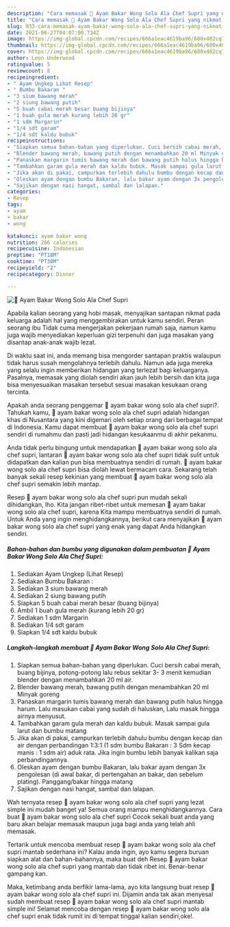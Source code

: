 ```yaml
---
description: "Cara memasak 🍗 Ayam Bakar Wong Solo Ala Chef Supri yang nikmat Untuk Jualan"
title: "Cara memasak 🍗 Ayam Bakar Wong Solo Ala Chef Supri yang nikmat Untuk Jualan"
slug: 933-cara-memasak-ayam-bakar-wong-solo-ala-chef-supri-yang-nikmat-untuk-jualan
date: 2021-06-27T04:07:00.734Z
image: https://img-global.cpcdn.com/recipes/666a1eac4619ba96/680x482cq70/🍗-ayam-bakar-wong-solo-ala-chef-supri-foto-resep-utama.jpg
thumbnail: https://img-global.cpcdn.com/recipes/666a1eac4619ba96/680x482cq70/🍗-ayam-bakar-wong-solo-ala-chef-supri-foto-resep-utama.jpg
cover: https://img-global.cpcdn.com/recipes/666a1eac4619ba96/680x482cq70/🍗-ayam-bakar-wong-solo-ala-chef-supri-foto-resep-utama.jpg
author: Leon Underwood
ratingvalue: 5
reviewcount: 8
recipeingredient:
- " Ayam Ungkep Lihat Resep"
- " Bumbu Bakaran "
- "3 sium bawang merah"
- "2 siung bawang putih"
- "5 buah cabai merah besar buang bijinya"
- "1 buah gula merah kurang lebih 20 gr"
- "1 sdm Margarin"
- "1/4 sdt garam"
- "1/4 sdt kaldu bubuk"
recipeinstructions:
- "Siapkan semua bahan-bahan yang diperlukan. Cuci bersih cabai merah, buang bijinya, potong-potong lalu rebus sekitar 3- 3 menit kemudian blender dengan menambahkan 20 ml air."
- "Blender bawang merah, bawang putih dengan menambahkan 20 ml Minyak goreng"
- "Panaskan margarin tumis bawang merah dan bawang putih halus hingga harum. Lalu masukan cabai yang sudah di haluskan, Lalu masak hingga airnya menyusut."
- "Tambahkan garam gula merah dan kaldu bubuk. Masak sampai gula larut dan bumbu matang"
- "Jika akan di pakai, campurkan terlebih dahulu bumbu dengan kecap dan air dengan perbandingan 1:3:1 (1 sdm bumbu Bakaran : 3 Sdm kecap manis : 1 sdm air) aduk rata. Jika ingin bumbu lebih banyak kalikan saja perbandingannya."
- "Oleskan ayam dengan bumbu Bakaran, lalu bakar ayam dengan 3x pengolesan (di awal bakar, di pertengahan an bakar, dan sebelum plating). Panggang/bakar hingga matang"
- "Sajikan dengan nasi hangat, sambal dan lalapan."
categories:
- Resep
tags:
- ayam
- bakar
- wong

katakunci: ayam bakar wong 
nutrition: 266 calories
recipecuisine: Indonesian
preptime: "PT18M"
cooktime: "PT30M"
recipeyield: "2"
recipecategory: Dinner

---
```



![🍗 Ayam Bakar Wong Solo Ala Chef Supri](https://img-global.cpcdn.com/recipes/666a1eac4619ba96/680x482cq70/🍗-ayam-bakar-wong-solo-ala-chef-supri-foto-resep-utama.jpg)

Apabila kalian seorang yang hobi masak, menyajikan santapan nikmat pada keluarga adalah hal yang menggembirakan untuk kamu sendiri. Peran seorang ibu Tidak cuma mengerjakan pekerjaan rumah saja, namun kamu juga wajib menyediakan keperluan gizi terpenuhi dan juga masakan yang disantap anak-anak wajib lezat.

Di waktu  saat ini, anda memang bisa mengorder santapan praktis walaupun tidak harus susah mengolahnya terlebih dahulu. Namun ada juga mereka yang selalu ingin memberikan hidangan yang terlezat bagi keluarganya. Pasalnya, memasak yang diolah sendiri akan jauh lebih bersih dan kita juga bisa menyesuaikan masakan tersebut sesuai masakan kesukaan orang tercinta. 



Apakah anda seorang penggemar 🍗 ayam bakar wong solo ala chef supri?. Tahukah kamu, 🍗 ayam bakar wong solo ala chef supri adalah hidangan khas di Nusantara yang kini digemari oleh setiap orang dari berbagai tempat di Indonesia. Kamu dapat membuat 🍗 ayam bakar wong solo ala chef supri sendiri di rumahmu dan pasti jadi hidangan kesukaanmu di akhir pekanmu.

Anda tidak perlu bingung untuk mendapatkan 🍗 ayam bakar wong solo ala chef supri, lantaran 🍗 ayam bakar wong solo ala chef supri tidak sulit untuk didapatkan dan kalian pun bisa membuatnya sendiri di rumah. 🍗 ayam bakar wong solo ala chef supri bisa diolah lewat bermacam cara. Sekarang telah banyak sekali resep kekinian yang membuat 🍗 ayam bakar wong solo ala chef supri semakin lebih mantap.

Resep 🍗 ayam bakar wong solo ala chef supri pun mudah sekali dihidangkan, lho. Kita jangan ribet-ribet untuk memesan 🍗 ayam bakar wong solo ala chef supri, karena Kita mampu membuatnya sendiri di rumah. Untuk Anda yang ingin menghidangkannya, berikut cara menyajikan 🍗 ayam bakar wong solo ala chef supri yang enak yang dapat Anda hidangkan sendiri.

<!--inarticleads1-->

##### Bahan-bahan dan bumbu yang digunakan dalam pembuatan 🍗 Ayam Bakar Wong Solo Ala Chef Supri:

1. Sediakan  Ayam Ungkep (Lihat Resep)
1. Sediakan  Bumbu Bakaran :
1. Sediakan 3 sium bawang merah
1. Sediakan 2 siung bawang putih
1. Siapkan 5 buah cabai merah besar (buang bijinya)
1. Ambil 1 buah gula merah (kurang lebih 20 gr)
1. Sediakan 1 sdm Margarin
1. Sediakan 1/4 sdt garam
1. Siapkan 1/4 sdt kaldu bubuk




<!--inarticleads2-->

##### Langkah-langkah membuat 🍗 Ayam Bakar Wong Solo Ala Chef Supri:

1. Siapkan semua bahan-bahan yang diperlukan. Cuci bersih cabai merah, buang bijinya, potong-potong lalu rebus sekitar 3- 3 menit kemudian blender dengan menambahkan 20 ml air.
1. Blender bawang merah, bawang putih dengan menambahkan 20 ml Minyak goreng
1. Panaskan margarin tumis bawang merah dan bawang putih halus hingga harum. Lalu masukan cabai yang sudah di haluskan, Lalu masak hingga airnya menyusut.
1. Tambahkan garam gula merah dan kaldu bubuk. Masak sampai gula larut dan bumbu matang
1. Jika akan di pakai, campurkan terlebih dahulu bumbu dengan kecap dan air dengan perbandingan 1:3:1 (1 sdm bumbu Bakaran : 3 Sdm kecap manis : 1 sdm air) aduk rata. Jika ingin bumbu lebih banyak kalikan saja perbandingannya.
1. Oleskan ayam dengan bumbu Bakaran, lalu bakar ayam dengan 3x pengolesan (di awal bakar, di pertengahan an bakar, dan sebelum plating). Panggang/bakar hingga matang
1. Sajikan dengan nasi hangat, sambal dan lalapan.




Wah ternyata resep 🍗 ayam bakar wong solo ala chef supri yang lezat simple ini mudah banget ya! Semua orang mampu menghidangkannya. Cara buat 🍗 ayam bakar wong solo ala chef supri Cocok sekali buat anda yang baru akan belajar memasak maupun juga bagi anda yang telah ahli memasak.

Tertarik untuk mencoba membuat resep 🍗 ayam bakar wong solo ala chef supri mantab sederhana ini? Kalau anda ingin, ayo kamu segera buruan siapkan alat dan bahan-bahannya, maka buat deh Resep 🍗 ayam bakar wong solo ala chef supri yang mantab dan tidak ribet ini. Benar-benar gampang kan. 

Maka, ketimbang anda berfikir lama-lama, ayo kita langsung buat resep 🍗 ayam bakar wong solo ala chef supri ini. Dijamin anda tak akan menyesal sudah membuat resep 🍗 ayam bakar wong solo ala chef supri mantab simple ini! Selamat mencoba dengan resep 🍗 ayam bakar wong solo ala chef supri enak tidak rumit ini di tempat tinggal kalian sendiri,oke!.

